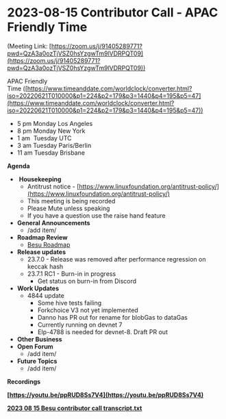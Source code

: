 # 2023-08-15 Contributor Call - APAC Friendly Time

(Meeting Link: ⁨[https://zoom.us/j/91405289771?pwd=QzA3a0ozTjVSZ0hsYzgwTm9lVDRPQT09](https://zoom.us/j/91405289771?pwd=QzA3a0ozTjVSZ0hsYzgwTm9lVDRPQT09))

APAC Friendly Time ([https://www.timeanddate.com/worldclock/converter.html?iso=20220621T010000&p1=224&p2=179&p3=1440&p4=195&p5=47](https://www.timeanddate.com/worldclock/converter.html?iso=20220621T010000&p1=224&p2=179&p3=1440&p4=195&p5=47))

- 5 pm Monday Los Angeles
- 8 pm Monday New York
- 1 am  Tuesday UTC
- 3 am Tuesday Paris/Berlin
- 11 am Tuesday Brisbane

**Agenda**

-  **Housekeeping**
  - Antitrust notice - [https://www.linuxfoundation.org/antitrust-policy/](https://www.linuxfoundation.org/antitrust-policy/)
  - This meeting is being recorded
  - Please Mute unless speaking
  - If you have a question use the raise hand feature
- **General Announcements**
  - /add item/
- **Roadmap Review** 
  - [Besu Roadmap](https://lf-hyperledger.atlassian.net/wiki/display/BESU/Roadmap)
- **Release updates**
  - 23.7.0 - Release was removed after performance regression on keccak hash
  - 23.7.1 RC1 - Burn-in in progress
    - Get status on burn-in from Discord
- **Work Updates**
  - 4844 update
    - Some hive tests failing
    - Forkchoice V3 not yet implemented
    - Danno has PR out for rename for blobGas to dataGas
    - Currently running on devnet 7
    - EIp-4788 is needed for devnet-8. Draft PR out
- **Other Business**
- **Open Forum**
  - /add item/
- **Future Topics**
  - /add item/

  

**Recordings**

**[https://youtu.be/ppRUD8Ss7V4](https://youtu.be/ppRUD8Ss7V4)**

**[2023 08 15 Besu contributor call transcript.txt](https://lf-hyperledger.atlassian.net/wiki/download/attachments/22156340/2023%2008%2015%20Besu%20contributor%20call%20transcript.txt?version=1&modificationDate=1692104015000&cacheVersion=1&api=v2)**